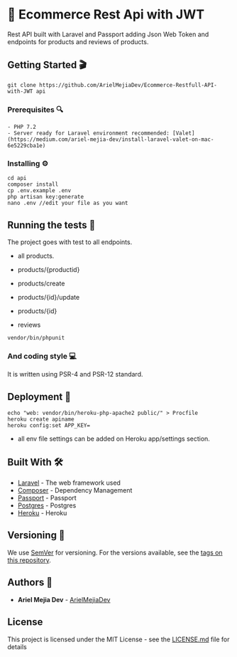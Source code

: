 # 💬 Ecommerce Rest Api with JWT

Rest API built with Laravel and Passport adding Json Web Token and endpoints for products and reviews of products.

## Getting Started 🎬

```
git clone https://github.com/ArielMejiaDev/Ecommerce-Restfull-API-with-JWT api 
```

### Prerequisites 🔍

    - PHP 7.2 
    - Server ready for Laravel environment recommended: [Valet](https://medium.com/ariel-mejia-dev/install-laravel-valet-on-mac-6e5229cba1e)

### Installing ⚙️

```
cd api
composer install 
cp .env.example .env 
php artisan key:generate
nano .env //edit your file as you want
```

## Running the tests 🧪

The project goes with test to all endpoints.

- all products.
- products/{productid}
- products/create
- products/{id}/update
- products/{id}

- reviews
```
vendor/bin/phpunit
```

### And coding style 💻

It is written using PSR-4 and PSR-12 standard.

## Deployment 🚀
```
echo "web: vendor/bin/heroku-php-apache2 public/" > Procfile
heroku create apiname
heroku config:set APP_KEY=
```
* all env file settings can be added on Heroku app/settings section.

## Built With 🛠️

* [Laravel](https://github.com/laravel/laravel) - The web framework used
* [Composer](https://getcomposer.org/) - Dependency Management
* [Passport](https://laravel.com/docs/6.x/passport) - Passport
* [Postgres](https://www.postgresql.org/) - Postgres
* [Heroku](https://devcenter.heroku.com/articles/getting-started-with-laravel) - Heroku

## Versioning 🔢

We use [SemVer](http://semver.org/) for versioning. For the versions available, see the [tags on this repository](https://github.com/your/project/tags). 

## Authors 🧔

* **Ariel Mejia Dev** - [ArielMejiaDev](https://github.com/ArielMejiaDev)

## License

This project is licensed under the MIT License - see the [LICENSE.md](LICENSE.md) file for details
